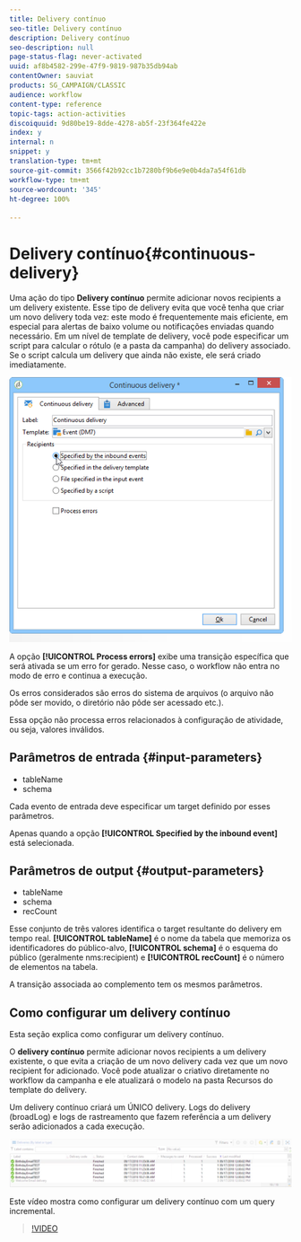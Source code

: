 ```yaml
---
title: Delivery contínuo
seo-title: Delivery contínuo
description: Delivery contínuo
seo-description: null
page-status-flag: never-activated
uuid: af8b4582-299e-47f9-9819-987b35db94ab
contentOwner: sauviat
products: SG_CAMPAIGN/CLASSIC
audience: workflow
content-type: reference
topic-tags: action-activities
discoiquuid: 9d80be19-8dde-4278-ab5f-23f364fe422e
index: y
internal: n
snippet: y
translation-type: tm+mt
source-git-commit: 3566f42b92cc1b7280bf9b6e9e0b4da7a54f61db
workflow-type: tm+mt
source-wordcount: '345'
ht-degree: 100%

---
```



# Delivery contínuo{#continuous-delivery}

Uma ação do tipo **Delivery contínuo** permite adicionar novos recipients a um delivery existente. Esse tipo de delivery evita que você tenha que criar um novo delivery toda vez: este modo é frequentemente mais eficiente, em especial para alertas de baixo volume ou notificações enviadas quando necessário. Em um nível de template de delivery, você pode especificar um script para calcular o rótulo (e a pasta da campanha) do delivery associado. Se o script calcula um delivery que ainda não existe, ele será criado imediatamente.

![](assets/edit_diffusion_fil.png)

A opção **[!UICONTROL Process errors]** exibe uma transição específica que será ativada se um erro for gerado. Nesse caso, o workflow não entra no modo de erro e continua a execução.

Os erros considerados são erros do sistema de arquivos (o arquivo não pôde ser movido, o diretório não pôde ser acessado etc.).

Essa opção não processa erros relacionados à configuração de atividade, ou seja, valores inválidos.

## Parâmetros de entrada {#input-parameters}

* tableName
* schema

Cada evento de entrada deve especificar um target definido por esses parâmetros.

Apenas quando a opção **[!UICONTROL Specified by the inbound event]** está selecionada.

## Parâmetros de output {#output-parameters}

* tableName
* schema
* recCount

Esse conjunto de três valores identifica o target resultante do delivery em tempo real. **[!UICONTROL tableName]** é o nome da tabela que memoriza os identificadores do público-alvo, **[!UICONTROL schema]** é o esquema do público (geralmente nms:recipient) e **[!UICONTROL recCount]** é o número de elementos na tabela.

A transição associada ao complemento tem os mesmos parâmetros.

## Como configurar um delivery contínuo

Esta seção explica como configurar um delivery contínuo.

O **delivery contínuo** permite adicionar novos recipients a um delivery existente, o que evita a criação de um novo delivery cada vez que um novo recipient for adicionado. Você pode atualizar o criativo diretamente no workflow da campanha e ele atualizará o modelo na pasta Recursos do template do delivery.

Um delivery contínuo criará um ÚNICO delivery. Logs do delivery (broadLog) e logs de rastreamento que fazem referência a um delivery serão adicionados a cada execução.

![Delivery contínuo](assets/delivery_continuous.jpg)

Este vídeo mostra como configurar um delivery contínuo com um query incremental.

>[!VIDEO](https://video.tv.adobe.com/v/25039?quality=12)
